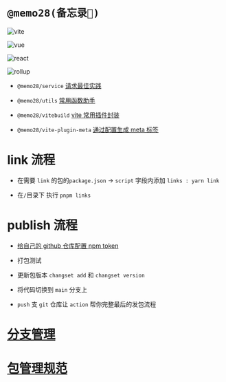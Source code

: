 <!--
 * @Author: 邱狮杰
 * @Date: 2023-01-06 13:48:02
 * @LastEditTime: 2023-03-09 16:40:56
 * @Description:
 * @FilePath: /memo/README.md
-->

# `@memo28(备忘录📕)`

![vite](https://img.shields.io/badge/Vite-B73BFE?style=for-the-badge&logo=vite&logoColor=FFD62E)

![vue](https://img.shields.io/badge/Vue.js-35495E?style=for-the-badge&logo=vuedotjs&logoColor=4FC08D)

![react](https://img.shields.io/badge/React-20232A?style=for-the-badge&logo=react&logoColor=61DAFB)

![rollup](https://img.shields.io/badge/rollup%20js-EC4A3F?style=for-the-badge&logo=rollup.js&logoColor=white)

- `@memo28/service` [请求最佳实践](packages/service/README.md)

- `@memo28/utils` [常用函数助手](packages/utils/README.md)

- `@memo28/vitebuild` [vite 常用插件封装](packages/viteBuild/README.md)

- `@memo28/vite-plugin-meta` [通过配置生成 meta 标签](packages/vite-plugin-meta/README.md)

# link 流程

- 在需要 `link` 的包的`package.json` -> `script` 字段内添加 `links : yarn link`

- 在`/`目录下 执行 `pnpm links`

# publish 流程

- [给自己的 github 仓库配置 npm token](https://docs.github.com/en/actions/publishing-packages/publishing-nodejs-packages)

- 打包测试

- 更新包版本 `changset add` 和 `changset version`

- 将代码切换到 `main` 分支上

- `push` 支 `git` 仓库让 `action` 帮你完整最后的发包流程

# [分支管理](/packages/docs/branchManagement.md)

# [包管理规范](/packages/docs/packagingSpecification.md)
